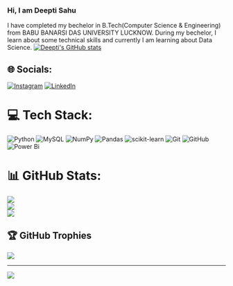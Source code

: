 ### Hi, I am Deepti Sahu
I have completed my bechelor in B.Tech(Computer Science & Engineering) from BABU BANARSI DAS UNIVERSITY LUCKNOW.
During my bechelor, I learn about some technical skills and currently I am learning about Data Science.
[![Deepti's GitHub stats](https://github-readme-stats.vercel.app/api?username=Deeptisahu12)](https://github.com/Deeptisahu12/github-readme-stats)

## 🌐 Socials:
[![Instagram](https://img.shields.io/badge/Instagram-%23E4405F.svg?logo=Instagram&logoColor=white)](https://instagram.com/https://www.instagram.com/deepti4993?) [![LinkedIn](https://img.shields.io/badge/LinkedIn-%230077B5.svg?logo=linkedin&logoColor=white)](https://linkedin.com/in/http://www.linkedin.com/in/deepti34) 

# 💻 Tech Stack:
![Python](https://img.shields.io/badge/python-3670A0?style=for-the-badge&logo=python&logoColor=ffdd54) ![MySQL](https://img.shields.io/badge/mysql-4479A1.svg?style=for-the-badge&logo=mysql&logoColor=white) ![NumPy](https://img.shields.io/badge/numpy-%23013243.svg?style=for-the-badge&logo=numpy&logoColor=white) ![Pandas](https://img.shields.io/badge/pandas-%23150458.svg?style=for-the-badge&logo=pandas&logoColor=white) ![scikit-learn](https://img.shields.io/badge/scikit--learn-%23F7931E.svg?style=for-the-badge&logo=scikit-learn&logoColor=white) ![Git](https://img.shields.io/badge/git-%23F05033.svg?style=for-the-badge&logo=git&logoColor=white) ![GitHub](https://img.shields.io/badge/github-%23121011.svg?style=for-the-badge&logo=github&logoColor=white) ![Power Bi](https://img.shields.io/badge/power_bi-F2C811?style=for-the-badge&logo=powerbi&logoColor=black)
# 📊 GitHub Stats:
![](https://github-readme-stats.vercel.app/api?username=Deeptisahu12&theme=dark&hide_border=false&include_all_commits=false&count_private=false)<br/>
![](https://github-readme-streak-stats.herokuapp.com/?user=Deeptisahu12&theme=dark&hide_border=false)<br/>
![](https://github-readme-stats.vercel.app/api/top-langs/?username=Deeptisahu12&theme=dark&hide_border=false&include_all_commits=false&count_private=false&layout=compact)

## 🏆 GitHub Trophies
![](https://github-profile-trophy.vercel.app/?username=Deeptisahu12&theme=radical&no-frame=false&no-bg=true&margin-w=4)

---
[![](https://visitcount.itsvg.in/api?id=Deeptisahu12&icon=0&color=0)](https://visitcount.itsvg.in)

<!-- Proudly created with GPRM ( https://gprm.itsvg.in ) -->
